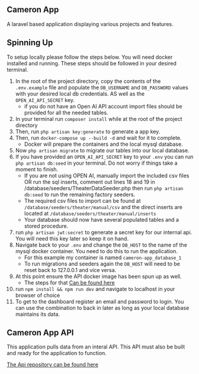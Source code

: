 ## Cameron App
A laravel based application displaying various projects and features.

## Spinning Up
To setup locally please follow the steps below. You will need docker installed and running.
These steps should be followed in your desired terminal.
1. In the root of the project directory, copy the contents of the `.env.example` file and populate the `DB_USERNAME` and `DB_PASSWORD` values with your desired local db credentials. AS well as the `OPEN_AI_API_SECRET` key.
    - if you do not have an Open AI API account import files should be provided for all the needed tables.
2. In your terminal run `composer install` while at the root of the project directory
3. Then, run `php artisan key:generate` to generate a app key.
4. Then, run `docker-compose up --build -d` and wait for it to complete.
    - Docker will prepare the containers and the local mysql database.
5. Now `php artisan migrate` to migrate our tables into our local database.
6. If you have provided an `OPEN_AI_API_SECRET` key to your `.env` you can run `php artisan db:seed` in your terminal. Do not worry if things take a moment to finish.
    - If you are not using OPEN AI, manually import the included csv files OR run the sql inserts, comment out lines 18 and 19 in /database/seeders/TheaterDataSeeder.php then run `php artisan db:seed` to run the remaining factory seeders.
    - The required csv files to import can be found at `/database/seeders/theater/manual/csv` and the direct inserts are located at `/database/seeders/theater/manual/inserts`
    - Your database should now have several populated tables and a stored procedure.
7. run `php artisan jwt:secret` to generate a secret key for our internal api. You will need this key later so keep it on hand.
8. Navigate back to your `.env` and change the `DB_HOST` to the name of the mysql docker container. You need to do this to run the application.
    - For this example my container is named `cameron-app_database_1`
    - To run migrations and seeders again the `DB_HOST` will need to be reset back to 127.0.0.1 and vice versa.
9. At this point ensure the API docker image has been spun up as well.
    - The steps for that [Can be found here](https://github.com/CameronPeace/Cameron-App-Api)
10. run `npm install && npm run dev` and navigate to localhost in your browser of choice
11. To get to the dashboard register an email and password to login. You can use the combination to back in later as long as your local database maintains its data.


## Cameron App API

This application pulls data from an interal API. This API must also be built and ready for the application to function.

[The Api repository can be found here](https://github.com/CameronPeace/Cameron-App-Api)
